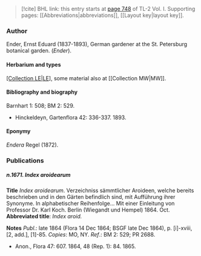 > [!cite] BHL link: this entry starts at [page 748](https://www.biodiversitylibrary.org/item/103414#page/796/mode/1up) of TL-2 Vol. I.
> Supporting pages: [[Abbreviations|abbreviations]], [[Layout key|layout key]].

### Author

Ender, Ernst Eduard (1837-1893), German gardener at the St. Petersburg botanical garden. (*Ender*).

#### Herbarium and types

[[Collection LE|LE]](?), some material also at [[Collection MW|MW]].

#### Bibliography and biography

Barnhart 1: 508; BM 2: 529.
- Hinckeldeyn, Gartenflora 42: 336-337. 1893.

#### Eponymy

*Endera* Regel (1872).

### Publications

##### n.1671. Index aroidearum

**Title**
*Index aroidearum*. Verzeichniss sämmtlicher Aroideen, welche bereits beschrieben und in den Gärten befindlich sind, mit Aufführung ihrer Synonyme. In alphabetischer Reihenfolge... Mit einer Einleitung von Professor Dr. Karl Koch. Berlin (Wiegandt und Hempel) 1864. Oct.
**Abbreviated title**: *Index aroid.*

**Notes**
*Publ*.: late 1864 (Flora 14 Dec 1864; BSGF late Dec 1864), p. \[i\]-xviii, \[2, add.\], \[1\]-85.
*Copies*: MO, NY.
*Ref*.: BM 2: 529; PR 2688.
- Anon., Flora 47: 607. 1864, 48 (Rep. 1): 84. 1865.

